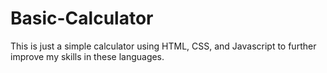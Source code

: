 # Basic-Calculator

This is just a simple calculator using HTML, CSS, and Javascript to further improve my skills in these languages.
